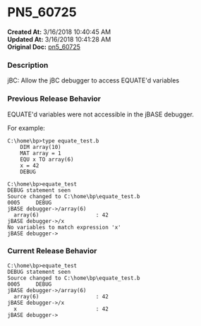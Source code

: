 # PN5_60725

**Created At:** 3/16/2018 10:40:45 AM  
**Updated At:** 3/16/2018 10:41:28 AM  
**Original Doc:** [pn5_60725](https://docs.jbase.com/release-notes/pn5_60725)  


### Description

jBC: Allow the jBC debugger to access EQUATE'd variables



### Previous Release Behavior

EQUATE'd variables were not accessible in the jBASE debugger.

For example:

```
C:\home\bp>type equate_test.b
    DIM array(10)
    MAT array = 1
    EQU x TO array(6)
    x = 42
    DEBUG

C:\home\bp>equate_test
DEBUG statement seen
Source changed to C:\home\bp\equate_test.b
0005     DEBUG
jBASE debugger->/array(6)
  array(6)                  : 42
jBASE debugger->/x
No variables to match expression 'x'
jBASE debugger->
```



### Current Release Behavior

```
C:\home\bp>equate_test
DEBUG statement seen
Source changed to C:\home\bp\equate_test.b
0005     DEBUG
jBASE debugger->/array(6)
  array(6)                  : 42
jBASE debugger->/x
  x                         : 42
jBASE debugger->
```
